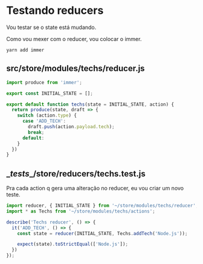 # Testando reducers

Vou testar se o state está mudando.

Como vou mexer com o reducer, vou colocar o immer.

`yarn add immer`

## src/store/modules/techs/reducer.js

```js
import produce from 'immer';

export const INITIAL_STATE = [];

export default function techs(state = INITIAL_STATE, action) {
  return produce(state, draft => {
    switch (action.type) {
      case 'ADD_TECH':
        draft.push(action.payload.tech);
        break;
      default:
    }
  })
}
```

## \__tests__/store/reducers/techs.test.js

Pra cada action q gera uma alteração no reducer, eu vou criar um novo teste.

```js
import reducer, { INITIAL_STATE } from '~/store/modules/techs/reducer';
import * as Techs from '~/store/modules/techs/actions';

describe('Techs reducer', () => {
  it('ADD_TECH', () => {
    const state = reducer(INITIAL_STATE, Techs.addTech('Node.js'));

    expect(state).toStrictEqual(['Node.js']);
  })
});
```

